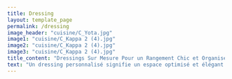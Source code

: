 ```yaml
---
title: Dressing
layout: template_page
permalink: /dressing
image_header: "cuisine/C_Yota.jpg"
image1: "cuisine/C_Kappa 2 (4).jpg"
image2: "cuisine/C_Kappa 2 (4).jpg"
image3: "cuisine/C_Kappa 2 (4).jpg"
title_content: "Dressings Sur Mesure Pour un Rangement Chic et Organisé"
text: "Un dressing personnalisé signifie un espace optimisé et élégant. Nos solutions de rangement sur mesure s'adaptent à votre espace et style de vie. Laissez-nous concevoir un dressing qui reflète votre personnalité et organise votre quotidien avec élégance"
---
```



